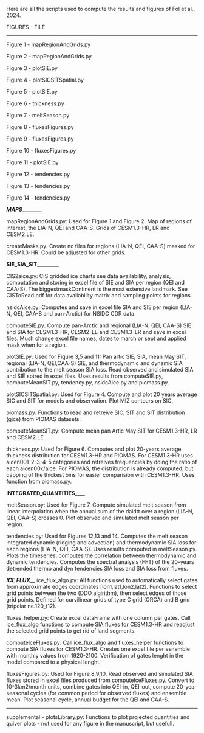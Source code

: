 Here are all the scripts used to compute the results and figures of Fol et al., 2024.


FIGURES  -   FILE
_______________________________
Figure 1 - mapRegionAndGrids.py

Figure 2 - mapRegionAndGrids.py

Figure 3 - plotSIE.py

Figure 4 - plotSICSITSpatial.py

Figure 5 - plotSIE.py

Figure 6 - thickness.py

Figure 7 - meltSeason.py

Figure 8 - fluxesFigures.py

Figure 9 - fluxesFigures.py

Figure 10 - fluxesFigures.py

Figure 11 - plotSIE.py

Figure 12 - tendencies.py

Figure 13 - tendencies.py

Figure 14 - tendencies.py




_____________________MAPS_____________________________

mapRegionAndGrids.py: Used for Figure 1 and Figure 2. Map of regions of interest, the LIA-N, QEI and CAA-S. Grids of CESM1.3-HR, LR and CESM2.LE.

createMasks.py: Create nc files for regions (LIA-N, QEI, CAA-S) masked for CESM1.3-HR. Could be adjusted for other grids. 


____________________SIE_SIA_SIT_____________________________

CIS2aice.py: CIS gridded ice charts see data availability, analysis, computation and storing in excel file of SIE and SIA per region (QEI and CAA-S). The biggestmaskContinent is the most extensive landmark. See CISToRead.pdf for data availability matrix and sampling points for regions.

nsidcAice.py: Computes and save in excel file SIA and SIE per region (LIA-N, QEI, CAA-S and pan-Arctic) for NSIDC CDR data.

computeSIE.py: Compute pan-Arctic and regional (LIA-N, QEI, CAA-S) SIE and SIA for CESM1.3-HR, CESM2-LE and CESM1.3-LR and save in excel files. Mush change excel file names, dates to march or sept and applied mask when for a region.

plotSIE.py: Used for Figure 3,5 and 11: Pan artic SIE, SIA, mean May SIT, regional (LIA-N, QEI,CAA-S) SIE, and thermodynamic and dynamic SIA contribution to the melt season SIA loss. Read observed and simulated SIA and SIE sotred in excel files. Uses results from computeSIE.py, computeMeanSIT.py, tendency.py, nsidcAice.py and piomass.py.

plotSICSITSpatial.py: Used for Figure 4. Compute and plot 20 years average SIC and SIT for models and observation. Plot MIZ contours on SIC. 


piomass.py: Functions to read and retreive SIC, SIT and SIT distribution (gice) from PIOMAS datasets. 

computeMeanSIT.py: Compute mean pan Artic May SIT for CESM1.3-HR, LR and CESM2.LE. 

thickness.py: Used for Figure 6. Computes and plot 20-years average thickness distribution for CESM1.3-HR and PIOMAS. For CESM1.3-HR uses aicen001-2-3-4-5 categories and retreives frequencies by doing the ratio of each aicen00x/aice. For PIOMAS, the distribution is already computed, but capping of the thickest bins for easier comparision with CESM1.3-HR. Uses function from piomass.py.


____________________INTEGRATED_QUANTITIES________________________

meltSeason.py: Used for Figure 7. Compute simulated melt season from linear interpolation when the annual sum of the daidtt over a region (LIA-N, QEI, CAA-S) crosses 0. Plot observed and simulated melt season per region.

tendencies.py: Used for Figures 12,13 and 14. Computes the melt season integrated dynamic (ridging and advection) and thermodynamic SIA loss for each regions (LIA-N, QEI, CAA-S). Uses results computed in meltSeason.py. Plots the timeseries, computes the correlation between thermodynamic and dynamic tendencies. Computes the spectral analysis (FFT) of the 20-years detrended thermo and dyn tendencies SIA loss and SIA loss from fluxes.



_____________________________ICE FLUX_______________________________
ice_flux_algo.py: All functions used to automatically select gates from approximate edges coordinates [lon1,lat1,lon2,lat2]. Functions to select grid points between the two (DDO algirithm), then select edges of those grid points. Defined for curvilinear grids of type C grid (ORCA) and B grid (tripolar ne.120_t12).

fluxes_helper.py: Create excel dataFrame with one column per gates. Call ice_flux_algo functions to compute SIA fluxes for CESM1.3-HR and readjust the selected grid points to get rid of land segments.

computeIceFluxes.py: Call ice_flux_algo and fluxes_helper functions to compute SIA fluxes for CESM1.3-HR. Creates one excel file per esnemble with monthly values from 1920-2100. Verification of gates lenght in the model compared to a physical lenght.

fluxesFigures.py: Used for Figure 8,9,10. Read observed and simulated SIA fluxes stored in excel files produced from computeIceFluxes.py. Convert to 10^3km2/month units, combine gates into QEI-in, QEI-out, compute 20-year seasonal cycles (for common period for observed fluxes) and ensemble mean. Plot seasonal cycle, annual budget for the QEI and CAA-S.


______________________________________________
supplemental - plotsLibrary.py: Functions to plot projected quantities and quiver plots - not used for any figure in the manuscript, but usefull.
